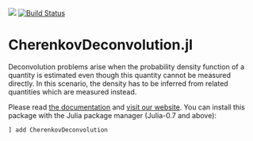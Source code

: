 [![](https://img.shields.io/badge/docs-dev-blue.svg)](https://mirkobunse.github.io/CherenkovDeconvolution.jl/dev)
[![Build Status](https://github.com/mirkobunse/CherenkovDeconvolution.jl/workflows/CI/badge.svg)](https://github.com/mirkobunse/CherenkovDeconvolution.jl/actions)

# CherenkovDeconvolution.jl

Deconvolution problems arise when the probability density function of a quantity is estimated even though this quantity cannot be measured directly. In this scenario, the density has to be inferred from related quantities which are measured instead.

Please read [the documentation](https://mirkobunse.github.io/CherenkovDeconvolution.jl/dev) and [visit our website](https://sfb876.tu-dortmund.de/deconvolution).
You can install this package with the Julia package manager (Julia-0.7 and above):

```julia
] add CherenkovDeconvolution
```
